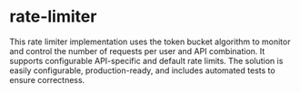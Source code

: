 # rate-limiter
This rate limiter implementation uses the token bucket algorithm to monitor and control the number of requests per user and API combination. It supports configurable API-specific and default rate limits. The solution is easily configurable, production-ready, and includes automated tests to ensure correctness.
